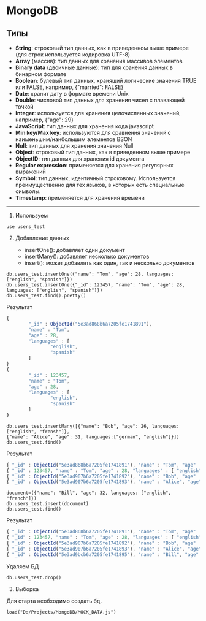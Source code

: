 # MongoDB

## Типы

* **String**: строковый тип данных, как в приведенном выше примере (для строк используется кодировка UTF-8)
* **Array** (массив): тип данных для хранения массивов элементов
* **Binary data** (двоичные данные): тип для хранения данных в бинарном формате
* **Boolean**: булевый тип данных, хранящий логические значения TRUE или FALSE, например, {"married": FALSE}
* **Date**: хранит дату в формате времени Unix
* **Double**: числовой тип данных для хранения чисел с плавающей точкой
* **Integer**: используется для хранения целочисленных значений, например, {"age": 29}
* **JavaScript**: тип данных для хранения кода javascript
* **Min key/Max key**: используются для сравнения значений с наименьшим/наибольшим элементов BSON
* **Null**: тип данных для хранения значения Null
* **Object**: строковый тип данных, как в приведенном выше примере
* **ObjectID**: тип данных для хранения id документа
* **Regular expression**: применяется для хранения регулярных выражений
* **Symbol**: тип данных, идентичный строковому. Используется преимущественно для тех языков, в которых есть специальные символы.
* **Timestamp**: применяется для хранения времени
---


1. Используем
```MongoDB
use users_test
```
2. Добавление данных

    * insertOne(): добавляет один документ
    * insertMany(): добавляет несколько документов
    * insert(): может добавлять как один, так и несколько документов

```MongoDB
db.users_test.insertOne({"name": "Tom", "age": 28, languages: ["english", "spanish"]})
db.users_test.insertOne({"_id": 123457, "name": "Tom", "age": 28, languages: ["english", "spanish"]})
db.users_test.find().pretty()
```

Результат

```js
{
        "_id" : ObjectId("5e3ad868b6a7205fe1741891"),
        "name" : "Tom",
        "age" : 28,
        "languages" : [
                "english",
                "spanish"
        ]
}
{
        "_id" : 123457,
        "name" : "Tom",
        "age" : 28,
        "languages" : [
                "english",
                "spanish"
        ]
}
```

```MongoDB
db.users_test.insertMany([{"name": "Bob", "age": 26, languages: ["english", "frensh"]}, 
{"name": "Alice", "age": 31, languages:["german", "english"]}])
db.users_test.find()
```

Результат

```js
{ "_id" : ObjectId("5e3ad868b6a7205fe1741891"), "name" : "Tom", "age" : 28, "languages" : [ "english", "spanish" ] }
{ "_id" : 123457, "name" : "Tom", "age" : 28, "languages" : [ "english", "spanish" ] }
{ "_id" : ObjectId("5e3ad907b6a7205fe1741892"), "name" : "Bob", "age" : 26, "languages" : [ "english", "frensh" ] }
{ "_id" : ObjectId("5e3ad907b6a7205fe1741893"), "name" : "Alice", "age" : 31, "languages" : [ "german", "english" ] }
```

```MongoDB
document=({"name": "Bill", "age": 32, languages: ["english", "french"]})
db.users_test.insert(document)
db.users_test.find()
```

Результат

```js
{ "_id" : ObjectId("5e3ad868b6a7205fe1741891"), "name" : "Tom", "age" : 28, "languages" : [ "english", "spanish" ] }
{ "_id" : 123457, "name" : "Tom", "age" : 28, "languages" : [ "english", "spanish" ] }
{ "_id" : ObjectId("5e3ad907b6a7205fe1741892"), "name" : "Bob", "age" : 26, "languages" : [ "english", "frensh" ] }
{ "_id" : ObjectId("5e3ad907b6a7205fe1741893"), "name" : "Alice", "age" : 31, "languages" : [ "german", "english" ] }
{ "_id" : ObjectId("5e3ad9bcb6a7205fe1741895"), "name" : "Bill", "age" : 32, "languages" : [ "english", "french" ] }
```

Удаляем БД
```MongoDB
db.users_test.drop()
```

3. Выборка

Для старта необходимо создать бд.
```MongoDB
load("D:/Projects/MongoDB/MOCK_DATA.js")
```
